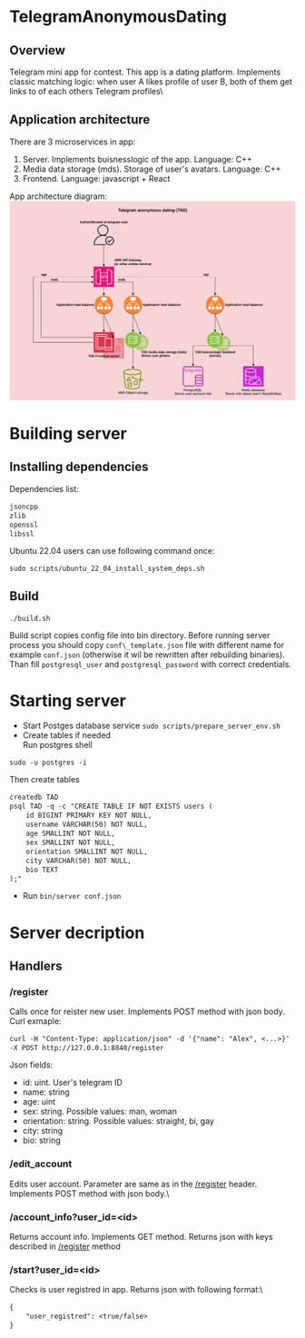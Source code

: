 # TelegramAnonymousDating
## Overview
Telegram mini app for contest. This app is a dating platform. Implements classic matching logic: when user A likes profile of user B, both of them get links to of each others Telegram profiles\

## Application architecture
There are 3 microservices in app:
1. Server. Implements buisnesslogic of the app. Language: C++ 
2. Media data storage (mds). Storage of user's avatars. Language: C++
3. Frontend. Language: javascript + React

App architecture diagram:
![app architecture](/doc/media/arch.png)

# Building server
## Installing dependencies
Dependencies list:

```
jsoncpp
zlib
openssl
libssl
```

Ubuntu 22.04 users can use following command once:

```
sudo scripts/ubuntu_22_04_install_system_deps.sh
```

## Build

```
./build.sh
```
Build script copies config file into bin directory. Before running server process you should copy ```conf\_template.json``` file with different name for example ```conf.json``` (otherwise it wil be rewritten after rebuilding binaries). Than fill ```postgresql_user``` and ```postgresql_password``` with correct credentials. 

# Starting server
- Start Postges database service ```sudo scripts/prepare_server_env.sh```
- Create tables if needed\
Run postgres shell
```
sudo -u postgres -i
```
Then create tables
```
createdb TAD
psql TAD -q -c "CREATE TABLE IF NOT EXISTS users (
    id BIGINT PRIMARY KEY NOT NULL,
    username VARCHAR(50) NOT NULL,
    age SMALLINT NOT NULL,
    sex SMALLINT NOT NULL,
    orientation SMALLINT NOT NULL,
    city VARCHAR(50) NOT NULL,
    bio TEXT
);"
```
- Run ```bin/server conf.json```

# Server decription

## Handlers

### /register

Calls once for reister new user. Implements POST method with json body.\
Curl exmaple:

```
curl -H "Content-Type: application/json" -d '{"name": "Alex", <...>}' -X POST http://127.0.0.1:8848/register
```

Json fields:
- id: uint. User's telegram ID
- name: string
- age: uint
- sex: string. Possible values: man, woman
- orientation: string. Possible values: straight, bi, gay
- city: string
- bio: string

### /edit\_account

Edits user account. Parameter are same as in the [/register](#-/register) header. Implements POST method with json body.\

### /account\_info\?user\_id\=\<id\>

Returns account info. Implements GET method. Returns json with keys described in [/register](#-/register) method

### /start\?user\_id\=\<id\>

Checks is user registred in app. Returns json with following format:\
```
{
    "user_registred": <true/false>
}
```
